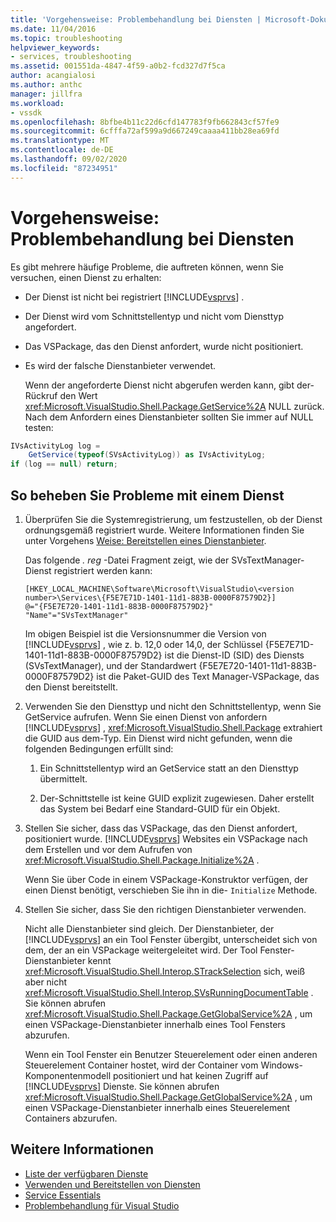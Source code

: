 ```yaml
---
title: 'Vorgehensweise: Problembehandlung bei Diensten | Microsoft-Dokumentation'
ms.date: 11/04/2016
ms.topic: troubleshooting
helpviewer_keywords:
- services, troubleshooting
ms.assetid: 001551da-4847-4f59-a0b2-fcd327d7f5ca
author: acangialosi
ms.author: anthc
manager: jillfra
ms.workload:
- vssdk
ms.openlocfilehash: 8bfbe4b11c22d6cfd147783f9fb662843cf57fe9
ms.sourcegitcommit: 6cfffa72af599a9d667249caaaa411bb28ea69fd
ms.translationtype: MT
ms.contentlocale: de-DE
ms.lasthandoff: 09/02/2020
ms.locfileid: "87234951"
---
```

# <a name="how-to-troubleshoot-services"></a>Vorgehensweise: Problembehandlung bei Diensten
Es gibt mehrere häufige Probleme, die auftreten können, wenn Sie versuchen, einen Dienst zu erhalten:

- Der Dienst ist nicht bei registriert [!INCLUDE[vsprvs](../code-quality/includes/vsprvs_md.md)] .

- Der Dienst wird vom Schnittstellentyp und nicht vom Diensttyp angefordert.

- Das VSPackage, das den Dienst anfordert, wurde nicht positioniert.

- Es wird der falsche Dienstanbieter verwendet.

  Wenn der angeforderte Dienst nicht abgerufen werden kann, gibt der-Rückruf den Wert <xref:Microsoft.VisualStudio.Shell.Package.GetService%2A> NULL zurück. Nach dem Anfordern eines Dienstanbieter sollten Sie immer auf NULL testen:

```csharp
IVsActivityLog log =
    GetService(typeof(SVsActivityLog)) as IVsActivityLog;
if (log == null) return;
```

## <a name="to-troubleshoot-a-service"></a>So beheben Sie Probleme mit einem Dienst

1. Überprüfen Sie die Systemregistrierung, um festzustellen, ob der Dienst ordnungsgemäß registriert wurde. Weitere Informationen finden Sie unter Vorgehens [Weise: Bereitstellen eines Dienstanbieter](../extensibility/how-to-provide-a-service.md).

    Das folgende *. reg* -Datei Fragment zeigt, wie der SVsTextManager-Dienst registriert werden kann:

   ```
   [HKEY_LOCAL_MACHINE\Software\Microsoft\VisualStudio\<version number>\Services\{F5E7E71D-1401-11d1-883B-0000F87579D2}]
   @="{F5E7E720-1401-11d1-883B-0000F87579D2}"
   "Name"="SVsTextManager"
   ```

    Im obigen Beispiel ist die Versionsnummer die Version von [!INCLUDE[vsprvs](../code-quality/includes/vsprvs_md.md)] , wie z. b. 12,0 oder 14,0, der Schlüssel {F5E7E71D-1401-11d1-883B-0000F87579D2} ist die Dienst-ID (SID) des Diensts (SVsTextManager), und der Standardwert {F5E7E720-1401-11d1-883B-0000F87579D2} ist die Paket-GUID des Text Manager-VSPackage, das den Dienst bereitstellt.

2. Verwenden Sie den Diensttyp und nicht den Schnittstellentyp, wenn Sie GetService aufrufen. Wenn Sie einen Dienst von anfordern [!INCLUDE[vsprvs](../code-quality/includes/vsprvs_md.md)] , <xref:Microsoft.VisualStudio.Shell.Package> extrahiert die GUID aus dem-Typ. Ein Dienst wird nicht gefunden, wenn die folgenden Bedingungen erfüllt sind:

   1. Ein Schnittstellentyp wird an GetService statt an den Diensttyp übermittelt.

   2. Der-Schnittstelle ist keine GUID explizit zugewiesen. Daher erstellt das System bei Bedarf eine Standard-GUID für ein Objekt.

3. Stellen Sie sicher, dass das VSPackage, das den Dienst anfordert, positioniert wurde. [!INCLUDE[vsprvs](../code-quality/includes/vsprvs_md.md)] Websites ein VSPackage nach dem Erstellen und vor dem Aufrufen von <xref:Microsoft.VisualStudio.Shell.Package.Initialize%2A> .

    Wenn Sie über Code in einem VSPackage-Konstruktor verfügen, der einen Dienst benötigt, verschieben Sie ihn in die- `Initialize` Methode.

4. Stellen Sie sicher, dass Sie den richtigen Dienstanbieter verwenden.

    Nicht alle Dienstanbieter sind gleich. Der Dienstanbieter, der [!INCLUDE[vsprvs](../code-quality/includes/vsprvs_md.md)] an ein Tool Fenster übergibt, unterscheidet sich von dem, der an ein VSPackage weitergeleitet wird. Der Tool Fenster-Dienstanbieter kennt <xref:Microsoft.VisualStudio.Shell.Interop.STrackSelection> sich, weiß aber nicht <xref:Microsoft.VisualStudio.Shell.Interop.SVsRunningDocumentTable> . Sie können abrufen <xref:Microsoft.VisualStudio.Shell.Package.GetGlobalService%2A> , um einen VSPackage-Dienstanbieter innerhalb eines Tool Fensters abzurufen.

    Wenn ein Tool Fenster ein Benutzer Steuerelement oder einen anderen Steuerelement Container hostet, wird der Container vom Windows-Komponentenmodell positioniert und hat keinen Zugriff auf [!INCLUDE[vsprvs](../code-quality/includes/vsprvs_md.md)] Dienste. Sie können abrufen <xref:Microsoft.VisualStudio.Shell.Package.GetGlobalService%2A> , um einen VSPackage-Dienstanbieter innerhalb eines Steuerelement Containers abzurufen.

## <a name="see-also"></a>Weitere Informationen
- [Liste der verfügbaren Dienste](../extensibility/internals/list-of-available-services.md)
- [Verwenden und Bereitstellen von Diensten](../extensibility/using-and-providing-services.md)
- [Service Essentials](../extensibility/internals/service-essentials.md)
- [Problembehandlung für Visual Studio](/troubleshoot/visualstudio/welcome-visual-studio/)